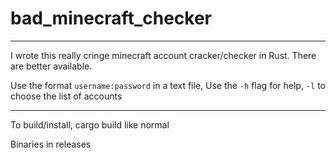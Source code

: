 # bad_minecraft_checker
---
I wrote this really cringe minecraft account cracker/checker in Rust. There are better available.

Use the format `username:password` in a text file, 
Use the `-h` flag for help, `-l` to choose the list of accounts

---
To build/install, cargo build like normal

Binaries in releases